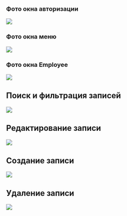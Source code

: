 <h3>Фото окна авторизации</h3>
<img src="https://user-images.githubusercontent.com/81095386/155761219-164c0365-0821-41bb-9126-c5970b6354f5.png">
<br>
<h3>Фото окна меню</h3>
<img src="https://user-images.githubusercontent.com/81095386/155761485-f7c7f3c0-415e-448d-a783-de9c4ec8ee72.png">
<br>
<h3>Фото окна Employee</h3>
<img src="https://user-images.githubusercontent.com/81095386/155762394-9492b8ce-dfb5-4d7b-89e3-8e85a657f215.png">
<br>
<h2>Поиск и фильтрация записей</h2>
<img src="https://user-images.githubusercontent.com/81095386/155764540-b46c08af-ce80-467f-82da-74707a1c004c.gif">
<br>
<h2>Редактирование записи</h2>
<img src="https://user-images.githubusercontent.com/81095386/155765007-98dbb0b8-9000-4f5f-b37e-b57ebae7453d.gif">
<br>
<h2>Создание записи</h2>
<img src="https://user-images.githubusercontent.com/81095386/155765014-23bda081-787c-4eba-afa7-3fc124bb0de8.gif">
<br>
<h2>Удаление записи</h2>
<img src="https://user-images.githubusercontent.com/81095386/155765022-e48ec0a6-6083-409d-a1fb-e542ac978b01.gif">
